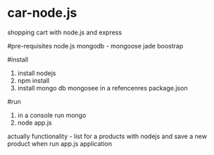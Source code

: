 # car-node.js
shopping cart with node.js and express

#pre-requisites
node.js
mongodb - mongoose
jade
boostrap


#install
1. install nodejs
2. npm install
3. install mongo db mongosee in a refencenres package.json

#run
1. in a console run mongo
2. node app.js

actually functionality - list for a products with nodejs and save a new product when run app.js application

